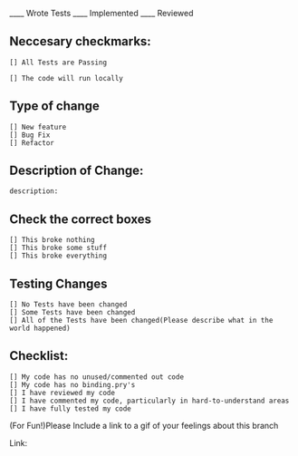 ____ Wrote Tests ____ Implemented ____ Reviewed

## Neccesary checkmarks:

    [] All Tests are Passing

    [] The code will run locally

## Type of change

    [] New feature
    [] Bug Fix
    [] Refactor

## Description of Change:

    description: 

## Check the correct boxes

    [] This broke nothing
    [] This broke some stuff
    [] This broke everything

## Testing Changes

    [] No Tests have been changed
    [] Some Tests have been changed
    [] All of the Tests have been changed(Please describe what in the world happened)

## Checklist:

    [] My code has no unused/commented out code
    [] My code has no binding.pry's
    [] I have reviewed my code
    [] I have commented my code, particularly in hard-to-understand areas
    [] I have fully tested my code

(For Fun!)Please Include a link to a gif of your feelings about this branch

Link:
